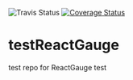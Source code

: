 ![Travis Status](https://travis-ci.org/deathmandu/testReactGauge.svg?branch=master)
[![Coverage Status](https://coveralls.io/repos/github/deathmandu/testReactGauge/badge.svg?branch=test-coveralls-build)](https://coveralls.io/github/deathmandu/testReactGauge?branch=master)
# testReactGauge
test repo for ReactGauge
test
